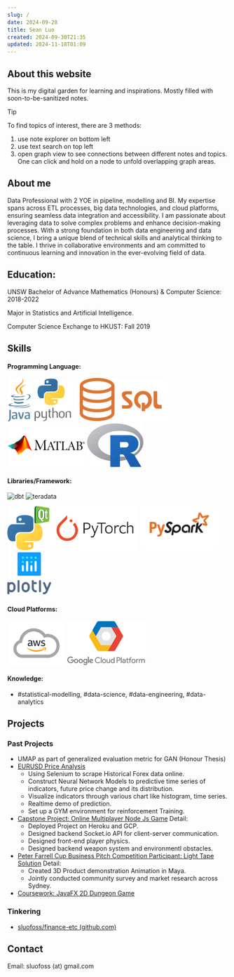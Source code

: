 ```yaml
---
slug: /
date: 2024-09-28
title: Sean Luo
created: 2024-09-30T21:35
updated: 2024-11-18T01:09
---
```

## About this website
This is my digital garden for learning and inspirations. Mostly filled with soon-to-be-sanitized notes. 
> [!TIP]
> To find topics of interest, there are 3 methods:
>
> 1. use note explorer on bottom left  
> 2. use text search on top left
> 3. open graph view to see connections between different notes and topics. One can click and hold on a node to unfold overlapping graph areas.

## About me

Data Professional with 2 YOE in pipeline, modelling and BI. My expertise spans across ETL processes, big data technologies, and cloud platforms, ensuring seamless data integration and accessibility. I am passionate about leveraging data to solve complex problems and enhance decision-making processes. With a strong foundation in both data engineering and data science, I bring a unique blend of technical skills and analytical thinking to the table. I thrive in collaborative environments and am committed to continuous learning and innovation in the ever-evolving field of data.

## Education:

UNSW Bachelor of Advance Mathematics (Honours) & Computer Science: 2018-2022

Major in Statistics and Artificial Intelligence.

Computer Science Exchange to HKUST: Fall 2019

<h2  id = "Skills"> Skills </h2>

#### Programming Language:

<img src = 'https://raw.githubusercontent.com/lu0x1a0/lu0x1a0.github.io/master/src/images/sml_icon/java_icon.png' alt = 'java' height = '100'>

<img src = 'https://raw.githubusercontent.com/lu0x1a0/lu0x1a0.github.io/master/src/images/sml_icon/python_icon.png' alt = 'python' height = '100'>

<img src = 'https://raw.githubusercontent.com/lu0x1a0/lu0x1a0.github.io/master/src/images/sml_icon/sql_icon.png' alt = 'sql' height = '100'>

<img src = 'https://raw.githubusercontent.com/lu0x1a0/lu0x1a0.github.io/master/src/images/sml_icon/matlab_icon.png' alt = 'matlab' height = '100'>

<img src = 'https://raw.githubusercontent.com/lu0x1a0/lu0x1a0.github.io/master/src/images/sml_icon/r_icon.png' alt = 'R' height = '100'>

#### Libraries/Framework:
<img src = 'https://cdn.cookielaw.org/logos/4a2cde9e-5f84-44b2-bdbb-6a93354d1c72/e1199e19-1935-49fa-a4e2-bf7f9d08cee6/783d7c83-af8c-4032-901b-b3ec48982078/dbt-logo.png' alt = 'dbt' height = '100'>
<img src = 'https://encrypted-tbn0.gstatic.com/images?q=tbn:ANd9GcROFKxN5ouHmQvjvoI4JR5TBbTuiG_AUd9Fhw&s' alt = 'teradata' height = '100'>

![pyqt](https://raw.githubusercontent.com/lu0x1a0/lu0x1a0.github.io/master/src/images/sml_icon/pyqt_icon.png)
![PyTorch](https://raw.githubusercontent.com/lu0x1a0/lu0x1a0.github.io/master/src/images/sml_icon/pytorch_icon.png)
![PySpark](https://raw.githubusercontent.com/lu0x1a0/lu0x1a0.github.io/master/src/images/sml_icon/pyspark_icon.png)
![Plotly](https://raw.githubusercontent.com/lu0x1a0/lu0x1a0.github.io/master/src/images/sml_icon/plotly_icon.png)

#### Cloud Platforms:

![AWS](https://raw.githubusercontent.com/lu0x1a0/lu0x1a0.github.io/master/src/images/sml_icon/aws_icon.png)
![GCP](https://raw.githubusercontent.com/lu0x1a0/lu0x1a0.github.io/master/src/images/sml_icon/gcp_icon.png)

#### Knowledge:

* #statistical-modelling, #data-science, #data-engineering, #data-analytics

## Projects

### Past Projects

* UMAP as part of generalized evaluation metric for GAN (Honour Thesis)
* [EURUSD Price Analysis](https://lu0x1a0.github.io/EURUSDPriceAnalysis)
  * Using Selenium to scrape Historical Forex data online.
  * Construct Neural Network Models to predictive time series of indicators, future price change and its distribution.
  * Visualize indicators through various chart like histogram, time series.
  * Realtime demo of prediction.
  * Set up a GYM environment for reinforcement Training.
* [Capstone Project: Online Multiplayer Node Js Game](https://github.com/lu0x1a0/CS_Final_Project/tree/main)
  Detail:
  * Deployed Project on Heroku and GCP.
  * Designed backend Socket.io API for client-server communication.
  * Designed front-end player physics.
  * Designed backend weapon system and environmentl obstacles.
* [Peter Farrell Cup Business Pitch Competition Participant: Light Tape Solution](https://www.credly.com/badges/0e144069-55a1-4561-857c-9ce9bd36a193)
  Detail:
  * Created 3D Product demonstration Animation in Maya.
  * Jointly conducted community survey and market research across Sydney.
* [Coursework: JavaFX 2D Dungeon Game](https://github.com/lu0x1a0/_redacted_dungeon_game)

### Tinkering

- [sluofoss/finance-etc (github.com)](https://github.com/sluofoss/finance-etc)

<h2 id = "Contact"> Contact </h2>
Email: sluofoss (at) gmail.com
